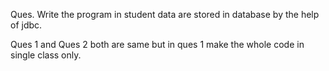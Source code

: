 Ques. Write the program in student data are stored in database by the help of jdbc.

Ques 1 and Ques 2 both are same but in ques 1 make the whole code in single class only.
